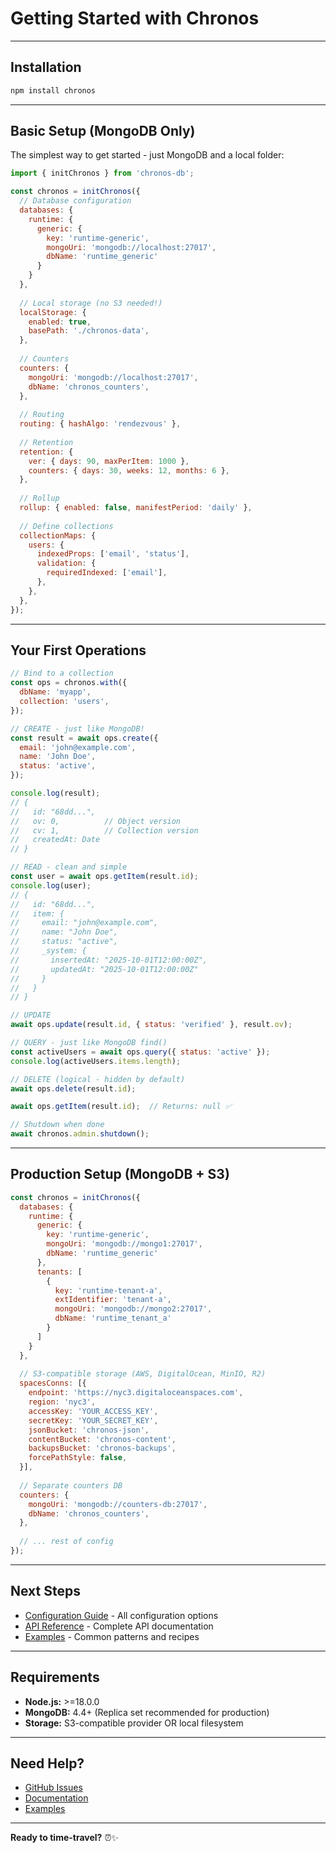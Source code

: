# Getting Started with Chronos

---

## Installation

```bash
npm install chronos
```

---

## Basic Setup (MongoDB Only)

The simplest way to get started - just MongoDB and a local folder:

```javascript
import { initChronos } from 'chronos-db';

const chronos = initChronos({
  // Database configuration
  databases: {
    runtime: {
      generic: {
        key: 'runtime-generic',
        mongoUri: 'mongodb://localhost:27017',
        dbName: 'runtime_generic'
      }
    }
  },
  
  // Local storage (no S3 needed!)
  localStorage: {
    enabled: true,
    basePath: './chronos-data',
  },
  
  // Counters
  counters: {
    mongoUri: 'mongodb://localhost:27017',
    dbName: 'chronos_counters',
  },
  
  // Routing
  routing: { hashAlgo: 'rendezvous' },
  
  // Retention
  retention: {
    ver: { days: 90, maxPerItem: 1000 },
    counters: { days: 30, weeks: 12, months: 6 },
  },
  
  // Rollup
  rollup: { enabled: false, manifestPeriod: 'daily' },
  
  // Define collections
  collectionMaps: {
    users: {
      indexedProps: ['email', 'status'],
      validation: {
        requiredIndexed: ['email'],
      },
    },
  },
});
```

---

## Your First Operations

```javascript
// Bind to a collection
const ops = chronos.with({
  dbName: 'myapp',
  collection: 'users',
});

// CREATE - just like MongoDB!
const result = await ops.create({
  email: 'john@example.com',
  name: 'John Doe',
  status: 'active',
});

console.log(result);
// {
//   id: "68dd...",
//   ov: 0,          // Object version
//   cv: 1,          // Collection version  
//   createdAt: Date
// }

// READ - clean and simple
const user = await ops.getItem(result.id);
console.log(user);
// {
//   id: "68dd...",
//   item: {
//     email: "john@example.com",
//     name: "John Doe",
//     status: "active",
//     _system: {
//       insertedAt: "2025-10-01T12:00:00Z",
//       updatedAt: "2025-10-01T12:00:00Z"
//     }
//   }
// }

// UPDATE
await ops.update(result.id, { status: 'verified' }, result.ov);

// QUERY - just like MongoDB find()
const activeUsers = await ops.query({ status: 'active' });
console.log(activeUsers.items.length);

// DELETE (logical - hidden by default)
await ops.delete(result.id);

await ops.getItem(result.id);  // Returns: null ✅

// Shutdown when done
await chronos.admin.shutdown();
```

---

## Production Setup (MongoDB + S3)

```javascript
const chronos = initChronos({
  databases: {
    runtime: {
      generic: {
        key: 'runtime-generic',
        mongoUri: 'mongodb://mongo1:27017',
        dbName: 'runtime_generic'
      },
      tenants: [
        {
          key: 'runtime-tenant-a',
          extIdentifier: 'tenant-a',
          mongoUri: 'mongodb://mongo2:27017',
          dbName: 'runtime_tenant_a'
        }
      ]
    }
  },
  
  // S3-compatible storage (AWS, DigitalOcean, MinIO, R2)
  spacesConns: [{
    endpoint: 'https://nyc3.digitaloceanspaces.com',
    region: 'nyc3',
    accessKey: 'YOUR_ACCESS_KEY',
    secretKey: 'YOUR_SECRET_KEY',
    jsonBucket: 'chronos-json',
    contentBucket: 'chronos-content',
    backupsBucket: 'chronos-backups',
    forcePathStyle: false,
  }],
  
  // Separate counters DB
  counters: {
    mongoUri: 'mongodb://counters-db:27017',
    dbName: 'chronos_counters',
  },
  
  // ... rest of config
});
```

---

## Next Steps

- [Configuration Guide](./CONFIGURATION.md) - All configuration options
- [API Reference](./API.md) - Complete API documentation
- [Examples](./EXAMPLES.md) - Common patterns and recipes

---

## Requirements

- **Node.js:** >=18.0.0
- **MongoDB:** 4.4+ (Replica set recommended for production)
- **Storage:** S3-compatible provider OR local filesystem

---

## Need Help?

- [GitHub Issues](https://github.com/sagente/chronos/issues)
- [Documentation](./docs/)
- [Examples](../examples/)

---

**Ready to time-travel?** ⏰✨

